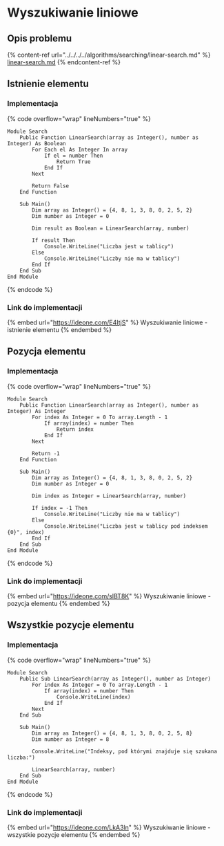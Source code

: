 # Wyszukiwanie liniowe

## Opis problemu

{% content-ref url="../../../../algorithms/searching/linear-search.md" %}
[linear-search.md](../../../../algorithms/searching/linear-search.md)
{% endcontent-ref %}

## Istnienie elementu

### Implementacja

{% code overflow="wrap" lineNumbers="true" %}
```visual-basic
Module Search
    Public Function LinearSearch(array as Integer(), number as Integer) As Boolean
        For Each el As Integer In array
            If el = number Then
                Return True
            End If
        Next
    
        Return False
    End Function
    
    Sub Main()
        Dim array as Integer() = {4, 8, 1, 3, 8, 0, 2, 5, 2}
        Dim number as Integer = 0

        Dim result as Boolean = LinearSearch(array, number)

        If result Then
            Console.WriteLine("Liczba jest w tablicy")
        Else
            Console.WriteLine("Liczby nie ma w tablicy")
        End If
    End Sub
End Module
```
{% endcode %}

### Link do implementacji

{% embed url="https://ideone.com/E4ItjS" %}
Wyszukiwanie liniowe - istnienie elementu
{% endembed %}

## Pozycja elementu

### Implementacja

{% code overflow="wrap" lineNumbers="true" %}
```visual-basic
Module Search
    Public Function LinearSearch(array as Integer(), number as Integer) As Integer
        For index As Integer = 0 To array.Length - 1
            If array(index) = number Then
                Return index
            End If
        Next
    
        Return -1
    End Function
    
    Sub Main()
        Dim array as Integer() = {4, 8, 1, 3, 8, 0, 2, 5, 2}
        Dim number as Integer = 0

        Dim index as Integer = LinearSearch(array, number)

        If index = -1 Then
            Console.WriteLine("Liczby nie ma w tablicy")
        Else
            Console.WriteLine("Liczba jest w tablicy pod indeksem {0}", index)
        End If
    End Sub
End Module
```
{% endcode %}

### Link do implementacji

{% embed url="https://ideone.com/slBT8K" %}
Wyszukiwanie liniowe - pozycja elementu
{% endembed %}

## Wszystkie pozycje elementu

### Implementacja

{% code overflow="wrap" lineNumbers="true" %}
```visual-basic
Module Search
    Public Sub LinearSearch(array as Integer(), number as Integer)
        For index As Integer = 0 To array.Length - 1
            If array(index) = number Then
                Console.WriteLine(index)
            End If
        Next
    End Sub
    
    Sub Main()
        Dim array as Integer() = {4, 8, 1, 3, 8, 0, 2, 5, 8}
        Dim number as Integer = 8

        Console.WriteLine("Indeksy, pod którymi znajduje się szukana liczba:")

        LinearSearch(array, number)
    End Sub
End Module
```
{% endcode %}

### Link do implementacji

{% embed url="https://ideone.com/LkA3ln" %}
Wyszukiwanie liniowe - wszystkie pozycje elementu
{% endembed %}